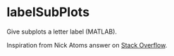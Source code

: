 # labelSubPlots

Give subplots a letter label (MATLAB). 

Inspiration from Nick Atoms answer on [Stack Overflow](https://stackoverflow.com/questions/10290360/labelling-subplots-automatically). 
